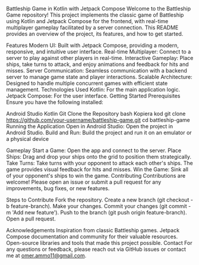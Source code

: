Battleship Game in Kotlin with Jetpack Compose
Welcome to the Battleship Game repository! This project implements the classic game of Battleship using Kotlin and Jetpack Compose for the frontend, with real-time multiplayer gameplay facilitated by a server connection. This README provides an overview of the project, its features, and how to get started.

Features
Modern UI: Built with Jetpack Compose, providing a modern, responsive, and intuitive user interface.
Real-time Multiplayer: Connect to a server to play against other players in real-time.
Interactive Gameplay: Place ships, take turns to attack, and enjoy animations and feedback for hits and misses.
Server Communication: Seamless communication with a backend server to manage game state and player interactions.
Scalable Architecture: Designed to handle multiple concurrent games with efficient state management.
Technologies Used
Kotlin: For the main application logic.
Jetpack Compose: For the user interface.
Getting Started
Prerequisites
Ensure you have the following installed:

Android Studio
Kotlin
Git
Clone the Repository
bash
Kopiera kod
git clone https://github.com/your-username/battleship-game.git
cd battleship-game
Running the Application
Open in Android Studio: Open the project in Android Studio.
Build and Run: Build the project and run it on an emulator or a physical device

Gameplay
Start a Game: Open the app and connect to the server.
Place Ships: Drag and drop your ships onto the grid to position them strategically.
Take Turns: Take turns with your opponent to attack each other's ships. The game provides visual feedback for hits and misses.
Win the Game: Sink all of your opponent's ships to win the game.
Contributing
Contributions are welcome! Please open an issue or submit a pull request for any improvements, bug fixes, or new features.

Steps to Contribute
Fork the repository.
Create a new branch (git checkout -b feature-branch).
Make your changes.
Commit your changes (git commit -m 'Add new feature').
Push to the branch (git push origin feature-branch).
Open a pull request.


Acknowledgements
Inspiration from classic Battleship games.
Jetpack Compose documentation and community for their valuable resources.
Open-source libraries and tools that made this project possible.
Contact
For any questions or feedback, please reach out via GitHub issues or contact me at omer.ammo11@gmail.com.

